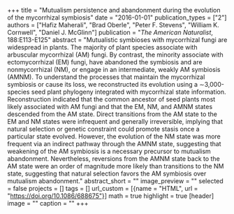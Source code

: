 +++
title = "Mutualism persistence and abandonment during the evolution of the mycorrhizal symbiosis"
date = "2016-01-01"
publication_types = ["2"]
authors = ["Hafiz Maherali", "Brad Oberle", "Peter F. Stevens", "William K. Cornwell", "Daniel J. McGlinn"]
publication = "_The American Naturalist_, 188:E113-E125"
abstract = "Mutualistic symbioses with mycorrhizal fungi are widespread in plants. The majority of plant species associate with arbuscular mycorrhizal (AM) fungi. By contrast, the minority associate with ectomycorrhizal (EM) fungi, have abandoned the symbiosis and are nonmycorrhizal (NM), or engage in an intermediate, weakly AM symbiosis (AMNM). To understand the processes that maintain the mycorrhizal symbiosis or cause its loss, we reconstructed its evolution using a ∼3,000-species seed plant phylogeny integrated with mycorrhizal state information. Reconstruction indicated that the common ancestor of seed plants most likely associated with AM fungi and that the EM, NM, and AMNM states descended from the AM state. Direct transitions from the AM state to the EM and NM states were infrequent and generally irreversible, implying that natural selection or genetic constraint could promote stasis once a particular state evolved. However, the evolution of the NM state was more frequent via an indirect pathway through the AMNM state, suggesting that weakening of the AM symbiosis is a necessary precursor to mutualism abandonment. Nevertheless, reversions from the AMNM state back to the AM state were an order of magnitude more likely than transitions to the NM state, suggesting that natural selection favors the AM symbiosis over mutualism abandonment."
abstract_short = ""
image_preview = ""
selected = false
projects = []
tags = []
url_custom = [{name = "HTML", url = "https://doi.org/10.1086/688675"}]
math = true
highlight = true
[header]
image = ""
caption = ""
+++
